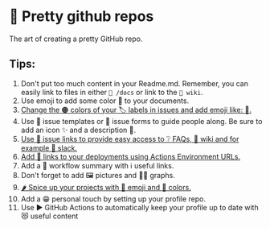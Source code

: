 # 🌈 Pretty github repos

 The art of creating a pretty GitHub repo.

 ## Tips:

 1. Don't put too much content in your Readme.md. Remember, you can easily link to files in either `📁 /docs` or link to the `📃 wiki`.
 2. Use emoji to add some color 🎨 to your documents.
 3. [Change the 🟠 colors of your 🏷️ labels in issues and add emoji like: 🐛.](https://github.com/jessehouwing/pretty-github/labels)
 4. Use 📄 issue templates or 📰 issue forms to guide people along. Be sure to add an icon ✨ and a description 🤩.
 6. [Use 📎 issue links to provide easy access to ❔ FAQs, 📃 wiki and for example 💬 slack.](https://github.com/jessehouwing/pretty-github/blob/main/.github/ISSUE_TEMPLATE/config.yml)
 7. [Add 🔗 links to your deployments using Actions Environment URLs.](https://github.com/jessehouwing/pretty-github/actions/runs/6777556097)
 8. Add a 📲 workflow summary with ℹ️ useful links.
 9. Don't forget to add 🖼️ pictures and 🧜‍♀️ graphs.
 10. [🌶️ Spice up your projects with 🚦 emoji and 📱 colors.](https://github.com/jessehouwing/pretty-github/projects)
 11. Add a 😁 personal touch by setting up your profile repo.
 12. Use ▶️ GitHub Actions to automatically keep your profile up to date with 😻 useful content
